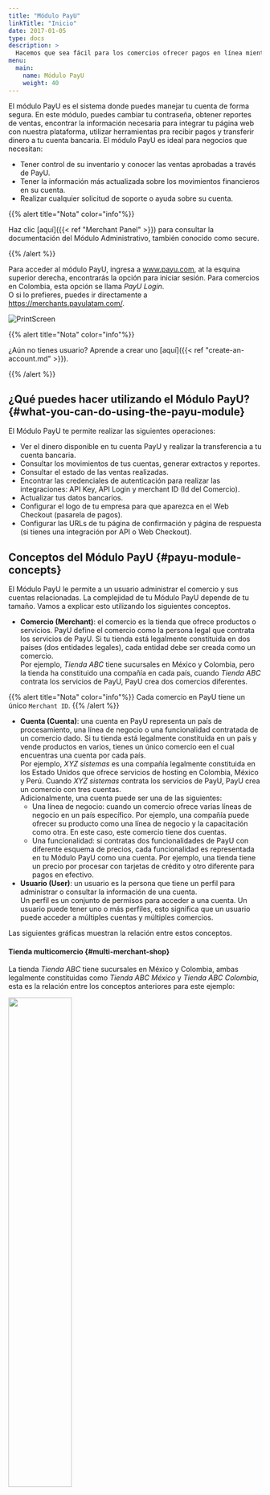 ```yaml
---
title: "Módulo PayU"
linkTitle: "Inicio"
date: 2017-01-05
type: docs
description: >
  Hacemos que sea fácil para los comercios ofrecer pagos en línea mientras eliminamos la carga de la integración con múltiples métodos de pago.
menu:
  main:
    name: Módulo PayU
    weight: 40    
---
```


El módulo PayU es el sistema donde puedes manejar tu cuenta de forma segura. En este módulo, puedes cambiar tu contraseña, obtener reportes de ventas, encontrar la información necesaria para integrar tu página web con nuestra plataforma, utilizar herramientas pra recibir pagos y transferir dinero a tu cuenta bancaria.
El módulo PayU es ideal para negocios que necesitan:

* Tener control de su inventario y conocer las ventas aprobadas a través de PayU.
* Tener la información más actualizada sobre los movimientos financieros en su cuenta.
* Realizar cualquier solicitud de soporte o ayuda sobre su cuenta.

{{% alert title="Nota" color="info"%}}

Haz clic [aquí]({{< ref "Merchant Panel" >}}) para consultar la documentación del Módulo Administrativo, también conocido como secure.

{{% /alert %}}

Para acceder al módulo PayU, ingresa a www.payu.com, at la esquina superior derecha, encontrarás la opción para iniciar sesión. Para comercios en Colombia, esta opción se llama _PayU Login_.<br>O si lo prefieres, puedes ir directamente a https://merchants.payulatam.com/.

![PrintScreen](/assets/Login1_es.png)

{{% alert title="Nota" color="info"%}}

¿Aún no tienes usuario? Aprende a crear uno [aquí]({{< ref "create-an-account.md" >}}).

{{% /alert %}}

## ¿Qué puedes hacer utilizando el Módulo PayU? {#what-you-can-do-using-the-payu-module}
El Módulo PayU te permite realizar las siguientes operaciones:

* Ver el dinero disponible en tu cuenta PayU y realizar la transferencia a tu cuenta bancaria.
* Consultar los movimientos de tus cuentas, generar extractos y reportes.
* Consultar el estado de las ventas realizadas.
* Encontrar las credenciales de autenticación para realizar las integraciones: API Key, API Login y merchant ID (Id del Comercio).
* Actualizar tus datos bancarios.
* Configurar el logo de tu empresa para que aparezca en el Web Checkout (pasarela de pagos).
* Configurar las URLs de tu página de confirmación y página de respuesta (si tienes una integración por API o Web Checkout).

## Conceptos del Módulo PayU {#payu-module-concepts}
El Módulo PayU le permite a un usuario administrar el comercio y sus cuentas relacionadas. La complejidad de tu Módulo PayU depende de tu tamaño. Vamos a explicar esto utilizando los siguientes conceptos.

* **Comercio (Merchant)**: el comercio es la tienda que ofrece productos o servicios. PayU define el comercio como la persona legal que contrata los servicios de PayU. Si tu tienda está legalmente constituida en dos paises (dos entidades legales), cada entidad debe ser creada como un comercio.<br>Por ejemplo, _Tienda ABC_ tiene sucursales en México y Colombia, pero la tienda ha constituido una compañía en cada país, cuando _Tienda ABC_ contrata los servicios de PayU, PayU crea dos comercios diferentes.

{{% alert title="Nota" color="info"%}}
Cada comercio en PayU tiene un único `Merchant ID`.
{{% /alert %}}

* **Cuenta (Cuenta)**: una cuenta en PayU representa un país de procesamiento, una línea de negocio o una funcionalidad contratada de un comercio dado. Si tu tienda está legalmente constituida en un país y vende productos en varios, tienes un único comercio een el cual encuentras una cuenta por cada país.<br>Por ejemplo, _XYZ sistemas_ es una compañía legalmente constituida en los Estado Unidos que ofrece servicios de hosting en Colombia, México y Perú. Cuando _XYZ sistemas_ contrata los servicios de PayU, PayU crea un comercio con tres cuentas.<br>Adicionalmente, una cuenta puede ser una de las siguientes:
  - Una línea de negocio: cuando un comercio ofrece varias líneas de negocio en un país específico. Por ejemplo, una compañía puede ofrecer su producto como una línea de negocio y la capacitación como otra. En este caso, este comercio tiene dos cuentas.
  - Una funcionalidad: si contratas dos funcionalidades de PayU con diferente esquema de precios, cada funcionalidad es representada en tu Módulo PayU como una cuenta. Por ejemplo, una tienda tiene un precio por procesar con tarjetas de crédito y otro diferente para pagos en efectivo.
* **Usuario (User)**: un usuario es la persona que tiene un perfil para administrar o consultar la información de una cuenta.<br>Un perfil es un conjunto de permisos para acceder a una cuenta. Un usuario puede tener uno o más perfiles, esto significa que un usuario puede acceder a múltiples cuentas y múltiples comercios.

Las siguientes gráficas muestran la relación entre estos conceptos.

#### Tienda multicomercio {#multi-merchant-shop}
La tienda _Tienda ABC_ tiene sucursales en México y Colombia, ambas legalmente constituidas como _Tienda ABC México_ y _Tienda ABC Colombia_, esta es la relación entre los conceptos anteriores para este ejemplo:

<img src="/assets/MerchantPanel/MerchantPanel_Concepts1_es.png" width="50%"/><br>

* El módulo PayU de _Tienda ABC_ tiene dos comercios: _Tienda ABC México_ y _Tienda ABC Colombia_, cada comercio tiene una cuenta ya que procesan únicamente en l país donde están constituidos.

* _Tienda ABC_ tiene cuatro usuarios; **Usuario 2** y **Usuario 3** pueden acceder a ambas cuentas, mientras que **Usuario 1** puede acceder a la cuenta colombiana y **Usuario 4** a la cuenta mexicana. 

{{% alert title="Nota" color="info"%}}

En este caso, cada comercio puede tener múltiples cuentas si lo requiere.

{{% /alert %}}

#### Tienda de comercio único con múltiples cuentas {#single-merchant-shop-with-multiple-accounts}
_XYZ sistemas_ es una compañía legalmente constituida en Estados Unidos que ofrece servicios de hosting web en Colombia, México y Perú; adicionalmente, _XYZ sistemas_ tiene dos líneas de negocio en Colombia: hosting web y entrenamiento. Esta es la relación entre los conceptos anteriores para este ejemplo:

<img src="/assets/MerchantPanel/MerchantPanel_Concepts2_es.png" width="50%"/><br>

* El módulo PayU para _XYZ sistemas_ tiene un único comercio ya que están constituidos legalmente en Estados Unidos. Como _XYZ sistemas_ procesa en tres paises, este comercio cuenta con cuatro cuentas; dos para Colombia (una por cada línea de negocio), una para México y una para Perú.

* _XYZ sistemas_ tiene cuatro usuarios; **Usuario 3** puede acceder a todas las cuentas, mientras que los demás usuarios pueden acceder a su país asignado.

{{% alert title="Nota" color="info"%}}

Los comercios pueden estar fuera de nuestros paises de procesamiento. Sin embargo, requieren tener una cuenta bancaria intermediaria en cada país donde quiera procesar.

{{% /alert %}}

#### Comercios únicos con cuenta única {#single-merchants-with-single-accounts}
Este es el caso más común cuando utilizas el módulo PayU. Una tienda está legalmente constituida en un país donde ofrece sus productos o servicios, esta es la relación entre los conceptos anteriores para este ejemplo:

<img src="/assets/MerchantPanel/MerchantPanel_Concepts3_es.png" width="50%"/><br>

* El módulo PayU para esta tienda tiene una única cuenta y un único comercio, donde todos sus usuarios pueden acceder de acuerdo con el perfil que tengan.